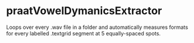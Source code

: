 # praatVowelDymanicsExtractor
Loops over every .wav file in a folder and automatically measures formats for every labelled .textgrid segment at 5 equally-spaced spots.
